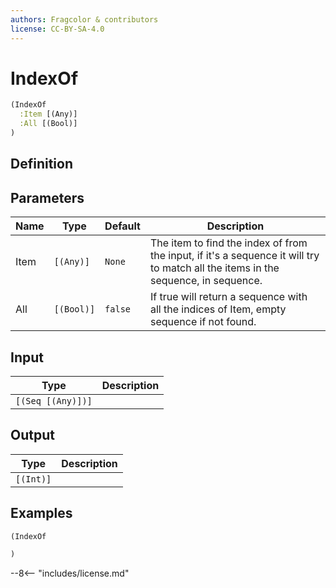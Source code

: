 ```yaml
---
authors: Fragcolor & contributors
license: CC-BY-SA-4.0
---
```



# IndexOf

```clojure
(IndexOf
  :Item [(Any)]
  :All [(Bool)]
)
```


## Definition




## Parameters

| Name | Type | Default | Description |
|------|------|---------|-------------|
| Item | `[(Any)]` | `None` | The item to find the index of from the input, if it's a sequence it will try to match all the items in the sequence, in sequence. |
| All | `[(Bool)]` | `false` | If true will return a sequence with all the indices of Item, empty sequence if not found. |


## Input

| Type | Description |
|------|-------------|
| `[(Seq [(Any)])]` |  |


## Output

| Type | Description |
|------|-------------|
| `[(Int)]` |  |


## Examples

```clojure
(IndexOf

)
```


--8<-- "includes/license.md"
